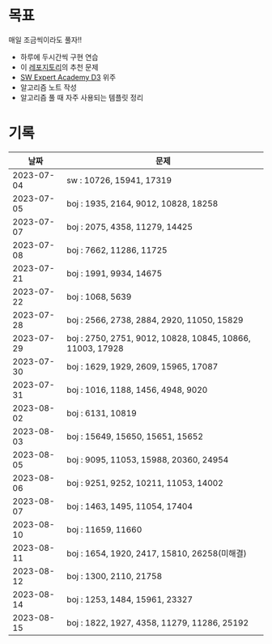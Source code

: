 # 목표

매일 조금씩이라도 풀자!!
- 하루에 두시간씩 구현 연습
- 이 [레포지토리](https://github.com/tony9402/baekjoon/tree/main)의 추천 문제
- [SW Expert Academy D3](https://swexpertacademy.com/main/code/problem/problemList.do?problemLevel=3) 위주
- 알고리즘 노트 작성
- 알고리즘 풀 때 자주 사용되는 템플릿 정리

# 기록

| 날짜         | 문제                                                        |
|------------|-----------------------------------------------------------|
| 2023-07-04 | sw : 10726, 15941, 17319                                  |
| 2023-07-05 | boj : 1935, 2164, 9012, 10828, 18258                      |
| 2023-07-07 | boj : 2075, 4358, 11279, 14425                            |
| 2023-07-08 | boj : 7662, 11286, 11725                                  |
| 2023-07-21 | boj : 1991, 9934, 14675                                   |
| 2023-07-22 | boj : 1068, 5639                                          |
| 2023-07-28 | boj : 2566, 2738, 2884, 2920, 11050, 15829                |
| 2023-07-29 | boj : 2750, 2751, 9012, 10828, 10845, 10866, 11003, 17928 |
| 2023-07-30 | boj : 1629, 1929, 2609, 15965, 17087                      |
| 2023-07-31 | boj : 1016, 1188, 1456, 4948, 9020                        |
| 2023-08-02 | boj : 6131, 10819                                         |
| 2023-08-03 | boj : 15649, 15650, 15651, 15652                          |
| 2023-08-05 | boj : 9095, 11053, 15988, 20360, 24954                    |
| 2023-08-06 | boj : 9251, 9252, 10211, 11053, 14002                     |
| 2023-08-07 | boj : 1463, 1495, 11054, 17404                            |
| 2023-08-10 | boj : 11659, 11660                                        |
| 2023-08-11 | boj : 1654, 1920, 2417, 15810, 26258(미해결)                 |
| 2023-08-12 | boj : 1300, 2110, 21758                                   |
| 2023-08-14 | boj : 1253, 1484, 15961, 23327                            |
| 2023-08-15 | boj : 1822, 1927, 4358, 11279, 11286, 25192               |
